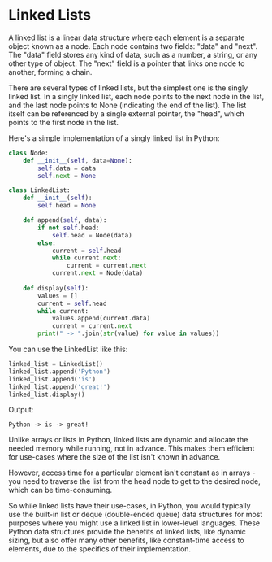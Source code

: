 # Linked Lists

A linked list is a linear data structure where each element is a separate object known as a node. Each node contains two fields: "data" and "next". The "data" field stores any kind of data, such as a number, a string, or any other type of object. The "next" field is a pointer that links one node to another, forming a chain.

There are several types of linked lists, but the simplest one is the singly linked list. In a singly linked list, each node points to the next node in the list, and the last node points to None (indicating the end of the list). The list itself can be referenced by a single external pointer, the "head", which points to the first node in the list.

Here's a simple implementation of a singly linked list in Python:

```python
class Node:
    def __init__(self, data=None):
        self.data = data
        self.next = None

class LinkedList:
    def __init__(self):
        self.head = None

    def append(self, data):
        if not self.head:
            self.head = Node(data)
        else:
            current = self.head
            while current.next:
                current = current.next
            current.next = Node(data)
            
    def display(self):
        values = []
        current = self.head
        while current:
            values.append(current.data)
            current = current.next
        print(" -> ".join(str(value) for value in values))
```

You can use the LinkedList like this:

```python
linked_list = LinkedList()
linked_list.append('Python')
linked_list.append('is')
linked_list.append('great!')
linked_list.display()
```

Output:
```
Python -> is -> great!
```

Unlike arrays or lists in Python, linked lists are dynamic and allocate the needed memory while running, not in advance. This makes them efficient for use-cases where the size of the list isn't known in advance.

However, access time for a particular element isn't constant as in arrays - you need to traverse the list from the head node to get to the desired node, which can be time-consuming. 

So while linked lists have their use-cases, in Python, you would typically use the built-in list or deque (double-ended queue) data structures for most purposes where you might use a linked list in lower-level languages. These Python data structures provide the benefits of linked lists, like dynamic sizing, but also offer many other benefits, like constant-time access to elements, due to the specifics of their implementation.